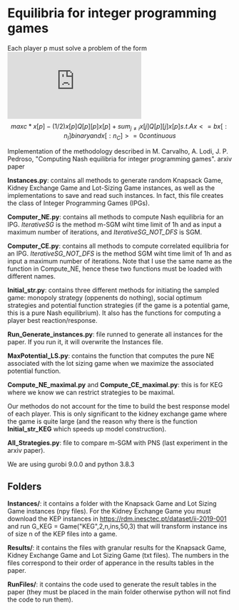 # Equilibria for integer programming games

Each player p must solve a problem of the form
![equation](https://latex.codecogs.com/gif.latex?%5Cmax%20c%5ETx%5Ep%20-%5Cfrac%7B1%7D%7B2%7D%28x%5Ep%29%5ETQ_p%5Epx%5Ep%20&plus;%20%5Csum_%7Bk%20%5Cin%20M%3A%20k%20%5Cneq%20p%7D%20%28x%5Ek%29%5ETQ_k%5Epx%5Ep)
$$
max c*x[p] -(1/2)x[p]Q[p][p]x[p] + sum_{j \neq i} x[j]Q[p][j]x[p]
s.t. Ax <=b
x[:n_I] binary and x[:n_C] >=0 continuous
$$

Implementation of the methodology described in 
M. Carvalho, A. Lodi, J. P. Pedroso, "Computing Nash equilibria for integer programming games". arxiv paper

**Instances.py**: contains all methods to generate random Knapsack Game, Kidney Exchange Game and Lot-Sizing Game instances, as well as the implementations to save and read such instances. In fact, this file creates the class of Integer Programming Games (IPGs). 

**Computer_NE.py**: contains all methods to compute Nash equilibria for an IPG. *IterativeSG* is the method m-SGM wiht time limit of 1h and as input a maximum number of iterations, and *IterativeSG_NOT_DFS* is SGM.

**Computer_CE.py**: contains all methods to compute correlated equilibria for an IPG. *IterativeSG_NOT_DFS* is the method SGM wiht time limit of 1h and as input a maximum number of iterations. Note that I use the same name as the function in Compute_NE, hence these two functions must be loaded with different names.

**Initial_str.py**: contains  three different methods for initiating the sampled game: monopoly strategy (oppenents do nothing), social optimum strategies and potential function strategies (if the game is a potential game, this is a pure Nash equilibrium). It also has the functions for computing a player best reaction/response.

**Run_Generate_instances.py**: file runned to generate all instances for the paper. If you run it, it will overwrite the Instances file.

**MaxPotential_LS.py**: contains the function that computes the pure NE associated with the lot sizing game when we maximize the associated potential function.

**Compute_NE_maximal.py** and **Compute_CE_maximal.py**: this is for KEG where we know we can restrict strategies to be maximal.

Our methodos do not account for the time to build the best response model of each player. This is only significant to the kidney exchange game where the game is quite large (and the reason why there is the function **Initial_str_KEG** which speeds up model construction).

**All_Strategies.py**: file to compare m-SGM with PNS (last experiment in the arxiv paper).


We are using gurobi 9.0.0 and python 3.8.3

## Folders

**Instances/**: it contains a folder with the Knapsack Game and Lot Sizing Game instances (npy files). For the Kidney Exchange Game you must download the KEP instances in https://rdm.inesctec.pt/dataset/ii-2019-001 and run G_KEG = Game("KEG",2,n,ins,50,3) that will transform instance ins of size n of the KEP files into a game.

**Results/**: it contains the files with granular results for the Knapsack Game, Kidney Exchange Game and Lot Sizing Game (txt files). The numbers in the files correspond to their order of apperance in the results tables in the paper.

**RunFiles/**: it contains the code used to generate the result tables in the paper (they must be placed in the main folder otherwise python will not find the code to run them).


